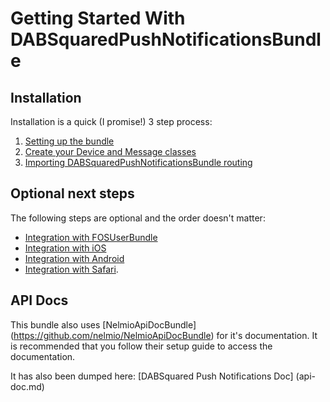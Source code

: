 Getting Started With DABSquaredPushNotificationsBundle
=====================================

## Installation

Installation is a quick (I promise!) 3 step process:

1. [Setting up the bundle](1-setting_up_the_bundle.md)
2. [Create your Device and Message classes](2-create_your_device_message_and_appevent_classes.md)
3. [Importing DABSquaredPushNotificationsBundle routing](3-importing_dabpushnotificationsbundle_routing.md)

## Optional next steps

The following steps are optional and the order doesn't matter:

- [Integration with FOSUserBundle](4-integrating_with_fosuserbundle.md)
- [Integration with iOS](5-integration_with_ios.md)
- [Integration with Android](6-integration_with_android.md)
- [Integration with Safari](7-integration_with_safari.md).

## API Docs

This bundle also uses [NelmioApiDocBundle] (https://github.com/nelmio/NelmioApiDocBundle) for it's documentation. It is recommended that you follow their setup guide to access the documentation.

It has also been dumped here: [DABSquared Push Notifications Doc] (api-doc.md)
